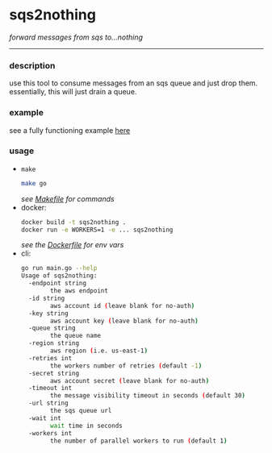 # sqs2nothing

_forward messages from sqs to...nothing_

---

### description

use this tool to consume messages from an sqs queue and just drop them. essentially, this will just drain a queue.

### example

see a fully functioning example [here](https://github.com/chaseisabelle/sqs2go-examples/sqs2nothing)

### usage

* `make`
  ```bash
  make go
  ```
  _see [Makefile](./Makefile) for commands_
* docker:
  ```bash
  docker build -t sqs2nothing .
  docker run -e WORKERS=1 -e ... sqs2nothing
  ```
  _see the [Dockerfile](./Dockerfile) for env vars_
* cli:
    ```bash
    go run main.go --help
    Usage of sqs2nothing:
      -endpoint string
            the aws endpoint
      -id string
            aws account id (leave blank for no-auth)
      -key string
            aws account key (leave blank for no-auth)
      -queue string
            the queue name
      -region string
            aws region (i.e. us-east-1)
      -retries int
            the workers number of retries (default -1)
      -secret string
            aws account secret (leave blank for no-auth)
      -timeout int
            the message visibility timeout in seconds (default 30)
      -url string
            the sqs queue url
      -wait int
            wait time in seconds
      -workers int
            the number of parallel workers to run (default 1)
    ```


